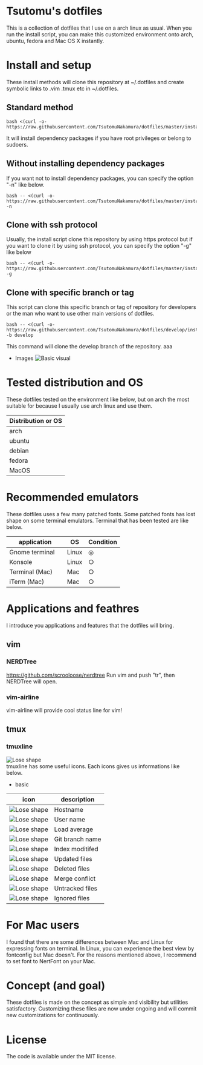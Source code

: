 # Tsutomu's dotfiles
This is a collection of dotfiles that I use on a arch linux as usual.
When you run the install script, you can make this customized environment onto arch, ubuntu, fedora and Mac OS X instantly.

# Install and setup
These install methods will clone this repository at ~/.dotfiles and create symbolic links to .vim .tmux etc in ~/.dotfiles.

## Standard method
```
bash <(curl -o- https://raw.githubusercontent.com/TsutomuNakamura/dotfiles/master/install.sh)
```
It will install dependency packages if you have root privileges or belong to sudoers.

## Without installing dependency packages
If you want not to install dependency packages, you can specify the option "-n" like below.
```
bash -- <(curl -o- https://raw.githubusercontent.com/TsutomuNakamura/dotfiles/master/install.sh) -n
```
## Clone with ssh protocol
Usually, the install script clone this repository by using https protocol but if you want to clone it by using ssh protocol, you can specify the option "-g" like below

```
bash -- <(curl -o- https://raw.githubusercontent.com/TsutomuNakamura/dotfiles/master/install.sh) -g
```

## Clone with specific branch or tag
This script can clone this specific branch or tag of repository for developers or the man who want to use other main versions of dotfiles.
```
bash -- <(curl -o- https://raw.githubusercontent.com/TsutomuNakamura/dotfiles/develop/install.sh) -b develop
```
This command will clone the develop branch of the repository.
aaa

+ Images
![Basic visual](https://github.com/TsutomuNakamura/dotfiles/wiki/img/dotfiles_policy01.png)

# Tested distribution and OS
These dotfiles tested on the environment like below, but on arch the most suitable for because I usually use arch linux and use them.

| Distribution or OS |
| ------------------ |
| arch               |
| ubuntu             |
| debian             |
| fedora             |
| MacOS              |

# Recommended emulators
These dotfiles uses a few many patched fonts.
Some patched fonts has lost shape on some terminal emulators.
Terminal that has been tested are like below.

| application        | OS    | Condition |
| ------------------ | ----- | --------- |
| Gnome terminal     | Linux | ◎        |
| Konsole            | Linux | ○        |
| Terminal (Mac)     | Mac   | ○        |
| iTerm (Mac)        | Mac   | ○        |

# Applications and feathres
I introduce you applications and features that the dotfiles will bring.

## vim
### NERDTree
https://github.com/scrooloose/nerdtree
Run vim and push "tr", then NERDTree will open.

### vim-airline
vim-airline will provide cool status line for vim!

## tmux
### tmuxline

![Lose shape](https://github.com/TsutomuNakamura/dotfiles/wiki/img/dotfiles_tmuxline00.png)
<br />
tmuxline has some useful icons.
Each icons gives us informations like below.

* basic

| icon        | description |
| ------------------ | ----- |
| ![Lose shape](https://github.com/TsutomuNakamura/dotfiles/wiki/img/dotfiles_tmuxline_icon00.png) | Hostname |
| ![Lose shape](https://github.com/TsutomuNakamura/dotfiles/wiki/img/dotfiles_tmuxline_icon01.png) | User name |
| ![Lose shape](https://github.com/TsutomuNakamura/dotfiles/wiki/img/dotfiles_tmuxline_icon02.png) | Load average |
| ![Lose shape](https://github.com/TsutomuNakamura/dotfiles/wiki/img/dotfiles_tmuxline_icon03.png) | Git branch name |
| ![Lose shape](https://github.com/TsutomuNakamura/dotfiles/wiki/img/dotfiles_tmuxline_icon04.png) | Index moditifed |
| ![Lose shape](https://github.com/TsutomuNakamura/dotfiles/wiki/img/dotfiles_tmuxline_icon05.png) | Updated files |
| ![Lose shape](https://github.com/TsutomuNakamura/dotfiles/wiki/img/dotfiles_tmuxline_icon06.png) | Deleted files |
| ![Lose shape](https://github.com/TsutomuNakamura/dotfiles/wiki/img/dotfiles_tmuxline_icon07.png) | Merge conflict |
| ![Lose shape](https://github.com/TsutomuNakamura/dotfiles/wiki/img/dotfiles_tmuxline_icon08.png) | Untracked files |
| ![Lose shape](https://github.com/TsutomuNakamura/dotfiles/wiki/img/dotfiles_tmuxline_icon09.png) | Ignored files |

# For Mac users
I found that there are some differences between Mac and Linux for expressing fonts on terminal.
In Linux, you can experience the best view by fontconfig but Mac doesn't.
For the reasons mentioned above, I recommend to set font to NertFont on your Mac.

# Concept (and goal)
These dotfiles is made on the concept as simple and visibility but utilities satisfactory.
Customizing these files are now under ongoing and will commit new customizations for continuously.

# License
The code is available under the MIT license.

